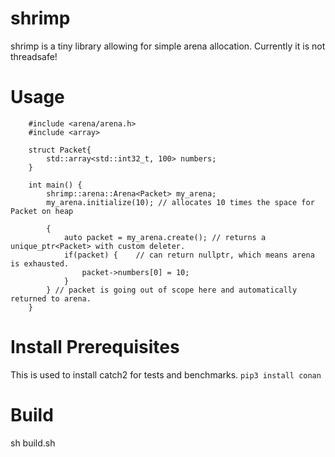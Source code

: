 # shrimp

shrimp is a tiny library allowing for simple arena allocation.
Currently it is not threadsafe!

# Usage

        #include <arena/arena.h>
        #include <array>

        struct Packet{
            std::array<std::int32_t, 100> numbers;
        }

        int main() {
            shrimp::arena::Arena<Packet> my_arena;
            my_arena.initialize(10); // allocates 10 times the space for Packet on heap 

            {
                auto packet = my_arena.create(); // returns a unique_ptr<Packet> with custom deleter.
                if(packet) {    // can return nullptr, which means arena is exhausted.
                    packet->numbers[0] = 10;
                } 
            } // packet is going out of scope here and automatically returned to arena.
        }

# Install Prerequisites

This is used to install catch2 for tests and benchmarks.
`pip3 install conan`

# Build
sh build.sh
